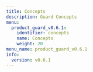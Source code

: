 ```yaml
---
title: Concepts
description: Guard Concepts
menu:
  product_guard_v0.6.1:
    identifier: concepts
    name: Concepts
    weight: 20
menu_name: product_guard_v0.6.1
info:
  version: v0.6.1
---
```


